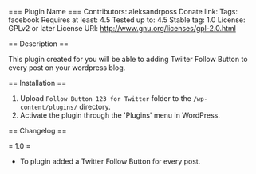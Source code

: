 === Plugin Name ===
Contributors: aleksandrposs
Donate link: 
Tags: facebook
Requires at least: 4.5
Tested up to: 4.5
Stable tag: 1.0
License: GPLv2 or later
License URI: http://www.gnu.org/licenses/gpl-2.0.html

== Description ==

This plugin created for you will be able to adding Twiiter Follow Button to every post on your wordpress blog.

== Installation ==

1. Upload `Follow Button 123 for Twitter` folder to the `/wp-content/plugins/` directory.
2. Activate the plugin through the 'Plugins' menu in WordPress.

== Changelog ==

= 1.0 = 
* To plugin added a Twitter Follow Button for every post.
